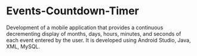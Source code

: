 # Events-Countdown-Timer

Development of a mobile application that provides a continuous decrementing display of months, days, hours, minutes, and seconds of each event entered by the user. It is developed using Android Studio, Java, XML, MySQL.
